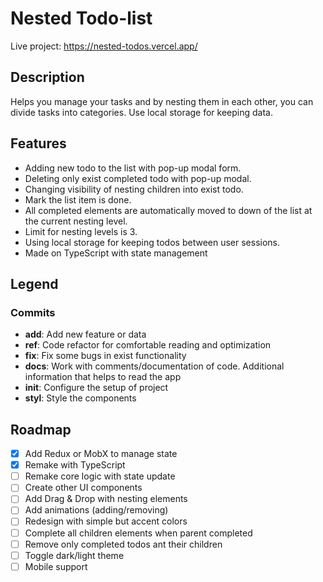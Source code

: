 # Nested Todo-list

Live project: https://nested-todos.vercel.app/

## Description

Helps you manage your tasks and by nesting them in each other, you can divide tasks into categories. Use local storage for keeping data.

## Features

- Adding new todo to the list with pop-up modal form.
- Deleting only exist completed todo with pop-up modal.
- Changing visibility of nesting children into exist todo.
- Mark the list item is done.
- All completed elements are automatically moved to down of the list at the current nesting level.
- Limit for nesting levels is 3.
- Using local storage for keeping todos between user sessions.
- Made on TypeScript with state management

## Legend

### Commits

- **add**: Add new feature or data
- **ref**: Code refactor for comfortable reading and optimization
- **fix**: Fix some bugs in exist functionality
- **docs**: Work with comments/documentation of code. Additional information that helps to read the app
- **init**: Configure the setup of project
- **styl**: Style the components

## Roadmap

- [x] Add Redux or MobX to manage state
- [x] Remake with TypeScript
- [ ] Remake core logic with state update
- [ ] Create other UI components
- [ ] Add Drag & Drop with nesting elements
- [ ] Add animations (adding/removing)
- [ ] Redesign with simple but accent colors
- [ ] Complete all children elements when parent completed
- [ ] Remove only completed todos ant their children
- [ ] Toggle dark/light theme
- [ ] Mobile support
